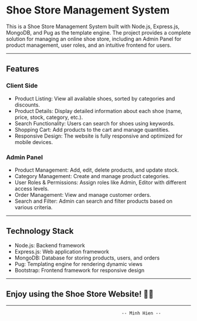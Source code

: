 # Shoe Store Management System

This is a Shoe Store Management System built with Node.js, Express.js, MongoDB, and Pug as the template engine. The project provides a complete solution for managing an online shoe store, including an Admin Panel for product management, user roles, and an intuitive frontend for users.


---
## Features
### Client Side
- Product Listing: View all available shoes, sorted by categories and discounts.
- Product Details: Display detailed information about each shoe (name, price, stock, category, etc.).
- Search Functionality: Users can search for shoes using keywords.
- Shopping Cart: Add products to the cart and manage quantities.
- Responsive Design: The website is fully responsive and optimized for mobile devices.

### Admin Panel
- Product Management: Add, edit, delete products, and update stock.
- Category Management: Create and manage product categories.
- User Roles & Permissions: Assign roles like Admin, Editor with different access levels.
- Order Management: View and manage customer orders.
- Search and Filter: Admin can search and filter products based on various criteria.

---

## Technology Stack
- Node.js: Backend framework
- Express.js: Web application framework
- MongoDB: Database for storing products, users, and orders
- Pug: Templating engine for rendering dynamic views
- Bootstrap: Frontend framework for responsive design

---
## Enjoy using the Shoe Store Website! 🎉👟

---
                                                -- Minh Hien --